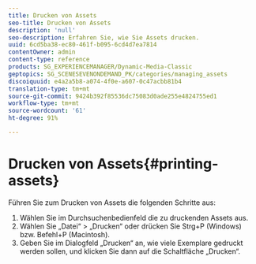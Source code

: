 ```yaml
---
title: Drucken von Assets
seo-title: Drucken von Assets
description: 'null'
seo-description: Erfahren Sie, wie Sie Assets drucken.
uuid: 6cd5ba38-ec80-461f-b095-6cd4d7ea7814
contentOwner: admin
content-type: reference
products: SG_EXPERIENCEMANAGER/Dynamic-Media-Classic
geptopics: SG_SCENESEVENONDEMAND_PK/categories/managing_assets
discoiquuid: e4a2a5b8-a074-4f0e-a607-0c47acbb81b4
translation-type: tm+mt
source-git-commit: 9424b392f85536dc75083d0ade255e4824755ed1
workflow-type: tm+mt
source-wordcount: '61'
ht-degree: 91%

---
```



# Drucken von Assets{#printing-assets}

Führen Sie zum Drucken von Assets die folgenden Schritte aus:

1. Wählen Sie im Durchsuchenbedienfeld die zu druckenden Assets aus.
1. Wählen Sie „Datei“ > „Drucken“ oder drücken Sie Strg+P (Windows) bzw. Befehl+P (Macintosh).
1. Geben Sie im Dialogfeld „Drucken“ an, wie viele Exemplare gedruckt werden sollen, und klicken Sie dann auf die Schaltfläche „Drucken“.

